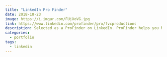 ```yaml
---
title: "LinkedIn Pro Finder"
date: 2018-10-23
image: https://i.imgur.com/FUjXoVG.jpg
link: https://www.linkedin.com/profinder/pro/fvcproductions
description: Selected as a ProFinder on LinkedIn. ProFinder helps you hire top local freelancers
categories:
  - portfolio
tags:
  - linkedin
---
```

